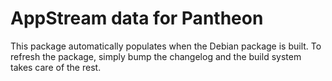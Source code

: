 # AppStream data for Pantheon

This package automatically populates when the Debian package is built. To refresh the package, simply bump the changelog and the build system takes care of the rest.
